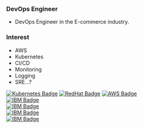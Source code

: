 ### DevOps Engineer
- DevOps Engineer in the E-commerce industry.

### Interest
- AWS
- Kubernetes
- CI/CD
- Monitoring
- Logging
- SRE...?


[![Kubernetes Badge](https://img.shields.io/badge/-Kubernetes-%23A9225C?logo=kubernetes&logoColor=white)](https://www.credly.com/badges/8ccd47b5-18f3-4252-bcab-0833b31e22f6)
[![RedHat Badge](https://img.shields.io/badge/-RHCE-%23EE0000?logo=Red-Hat&logoColor=white)](https://rhtapps.redhat.com/certifications/badge/verify/WJF2Y4HNRIGVSYLKFE7UII2ANEAEQU3CUPSQX2KSDXT6RW46LQ3XCZJWRJNV7ILTXVE4I6VB7OTCG4U5NQYTCNA62RUWOCM34WWBUYQ=)
[![AWS Badge](https://img.shields.io/badge/-AWS-%23232F3E?logo=Amazon-AWS&logoColor=white)](https://docs.aws.amazon.com/)  
[![IBM Badge](https://img.shields.io/badge/-IBMCloudPrivate.FoundationTechnology-%23052FAD?logo=IBM&logoColor=white)](https://www.credly.com/badges/8eef2f68-dee1-4880-a9b8-61c0c73c38b5/public_url)  
[![IBM Badge](https://img.shields.io/badge/-IBMCloudPrivate.InfrastructureArchitecture-%23052FAD?logo=IBM&logoColor=white)](https://www.credly.com/badges/00c8e8d0-c5b3-448b-bbb2-10b1e3ef25a0/public_url)  
[![IBM Badge](https://img.shields.io/badge/-IBMCloudPrivate.InstallationConfiguration-%23052FAD?logo=IBM&logoColor=white)](https://www.credly.com/badges/9194058a-9e34-45b8-803a-2e8a3c07a665/public_url)  
[![IBM Badge](https://img.shields.io/badge/-IBMCloudPrivate.ContinuousIntegrationContinuousDeliveryPipelines-%23052FAD?logo=IBM&logoColor=white)](https://www.credly.com/badges/74304683-bd54-4441-90ec-624b94c835ae/public_url)  
